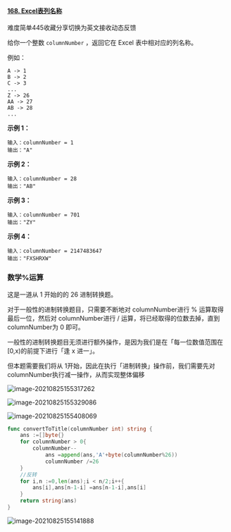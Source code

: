 #### [168. Excel表列名称](https://leetcode-cn.com/problems/excel-sheet-column-title/)

难度简单445收藏分享切换为英文接收动态反馈

给你一个整数 `columnNumber` ，返回它在 Excel 表中相对应的列名称。

例如：

```
A -> 1
B -> 2
C -> 3
...
Z -> 26
AA -> 27
AB -> 28 
...
```

 

**示例 1：**

```
输入：columnNumber = 1
输出："A"
```

**示例 2：**

```
输入：columnNumber = 28
输出："AB"
```

**示例 3：**

```
输入：columnNumber = 701
输出："ZY"
```

**示例 4：**

```
输入：columnNumber = 2147483647
输出："FXSHRXW"
```

 

### 数学%运算

这是一道从 1 开始的的 26 进制转换题。

对于一般性的进制转换题目，只需要不断地对 columnNumber进行 % 运算取得最后一位，然后对 columnNumber进行 / 运算，将已经取得的位数去掉，直到 columnNumber为 0 即可。

一般性的进制转换题目无须进行额外操作，是因为我们是在「每一位数值范围在 [0,x)的前提下进行「逢 x 进一」。

但本题需要我们将从 1开始，因此在执行「进制转换」操作前，我们需要先对 columnNumber执行减一操作，从而实现整体偏移

![image-20210825155317262](C:\Users\solfeng\AppData\Roaming\Typora\typora-user-images\image-20210825155317262.png)

![image-20210825155329086](C:\Users\solfeng\AppData\Roaming\Typora\typora-user-images\image-20210825155329086.png)

![image-20210825155408069](C:\Users\solfeng\AppData\Roaming\Typora\typora-user-images\image-20210825155408069.png)



```go
func convertToTitle(columnNumber int) string {
    ans :=[]byte{}
    for columnNumber > 0{
        columnNumber--
            ans =append(ans,'A'+byte(columnNumber%26))
            columnNumber /=26
    }
    //反转
    for i,n :=0,len(ans);i < n/2;i++{
        ans[i],ans[n-1-i] =ans[n-1-i],ans[i]
    }
    return string(ans)
}
```

![image-20210825155141888](C:\Users\solfeng\AppData\Roaming\Typora\typora-user-images\image-20210825155141888.png)

